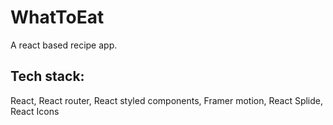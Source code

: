 # WhatToEat

A react based recipe app. 

## Tech stack:
React, React router, React styled components, Framer motion, React Splide, React Icons
